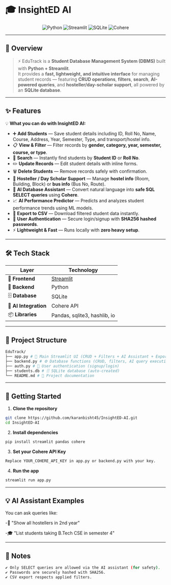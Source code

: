# 🎓 InsightED AI

<p align="center">
  <img src="https://img.shields.io/badge/Made%20with-Python-blue?logo=python" alt="Python">
  <img src="https://img.shields.io/badge/Frontend-Streamlit-ff4b4b?logo=streamlit" alt="Streamlit">
  <img src="https://img.shields.io/badge/Database-SQLite-green?logo=sqlite" alt="SQLite">
  <img src="https://img.shields.io/badge/AI-Cohere-purple" alt="Cohere">
</p>

---

## 🌟 Overview  

> ⚡ EduTrack is a **Student Database Management System (DBMS)** built with **Python + Streamlit**.  
It provides a **fast, lightweight, and intuitive interface** for managing student records — featuring **CRUD operations**, **filters**, **search**, **AI-powered queries**, and **hosteller/day-scholar support**, all powered by an **SQLite database**.

---

## ✨ Features  

💡 **What you can do with InsightED AI:** 

- ➕ **Add Students** — Save student details including ID, Roll No, Name, Course, Address, Year, Semester, Type, and transport/hostel info.  
- 📋 **View & Filter** — Filter records by **gender, category, year, semester, course, or type**.  
- 🔎 **Search** — Instantly find students by **Student ID** or **Roll No**.  
- ✏️ **Update Records** — Edit student details with inline forms.  
- 🗑️ **Delete Students** — Remove records safely with confirmation.  
- 🏨 **Hosteller / Day Scholar Support** — Manage **hostel info** (Room, Building, Block) or **bus info** (Bus No, Route).  
- 🤖 **AI Database Assistant** — Convert natural language into **safe SQL SELECT queries** using **Cohere**.
- 📈 **AI Performance Predictor** — Predicts and analyzes student performance trends using ML models. 
- 📂 **Export to CSV** — Download filtered student data instantly.  
- 🔐 **User Authentication** — Secure login/signup with **SHA256 hashed passwords**.  
- ⚡ **Lightweight & Fast** — Runs locally with **zero heavy setup**.  

---

## 🛠️ Tech Stack  

| Layer        | Technology |
|--------------|------------|
| 🎨 **Frontend** | [Streamlit](https://streamlit.io/) |
| 🐍 **Backend** | Python |
| 🗄️ **Database** | SQLite |
| 🤖 **AI Integration** | Cohere API |
| 📦 **Libraries** | Pandas, sqlite3, hashlib, io |

---

## 📂 Project Structure  
```bash
EduTrack/
├── app.py # 🎨 Main Streamlit UI (CRUD + Filters + AI Assistant + Export)
├── backend.py # ⚙️ Database functions (CRUD, filters, AI query execution)
├── auth.py # 🔑 User authentication (signup/login)
├── students.db # 🗄️ SQLite database (auto-created)
└── README.md # 📘 Project documentation
```
---

## 🚀 Getting Started  

1. **Clone the repository**
```bash
git clone https://github.com/karanbisht45/InsightED-AI.git
cd InsightED-AI
```

2. **Install dependencies**
```bash
pip install streamlit pandas cohere
```

3. **Set your Cohere API Key**
```bash
Replace YOUR_COHERE_API_KEY in app.py or backend.py with your key.
```

4. **Run the app**
```bash
streamlit run app.py
```
---

## 💡 AI Assistant Examples
You can ask queries like:

-🏨 "Show all hostellers in 2nd year"

-🎓 "List students taking B.Tech CSE in semester 4"

---

## 📝 Notes
```bash
✔️ Only SELECT queries are allowed via the AI assistant (for safety).
✔️ Passwords are securely hashed with SHA256.
✔️ CSV export respects applied filters.
```
